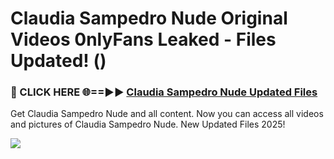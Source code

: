 # Claudia Sampedro Nude Original Videos 0nlyFans Leaked - Files Updated! ()

<h3>🔴 CLICK HERE 🌐==►► <a href="https://tinyurl.com/2p9ay9w9" rel="nofollow">Claudia Sampedro Nude Updated Files</a></h3>

Get Claudia Sampedro Nude and all content. Now you can access all videos and pictures of Claudia Sampedro Nude. New Updated Files 2025!

[![](https://i.imgur.com/KQgVmj3.gif)](https://tinyurl.com/2p9ay9w9)
